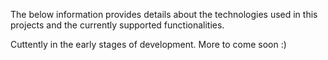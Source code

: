 The below information provides details about the technologies used in this projects and the currently supported functionalities. 

Cuttently in the early stages of development. More to come soon :) 
